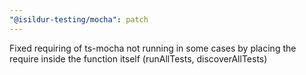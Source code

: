 ```yaml
---
"@isildur-testing/mocha": patch
---
```


Fixed requiring of ts-mocha not running in some cases by placing the require inside the function itself (runAllTests, discoverAllTests)
